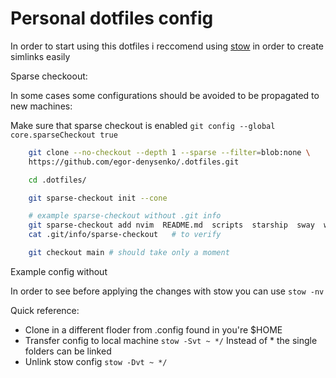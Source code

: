 # Personal dotfiles config

In order to start using this dotfiles i reccomend using [stow](gnu.org/software/stow) in order to create simlinks easily

Sparse checkoout:

In some cases some configurations should be avoided to be propagated to new machines:

Make sure that sparse checkout is enabled `git config --global core.sparseCheckout true`

```bash
    git clone --no-checkout --depth 1 --sparse --filter=blob:none \
    https://github.com/egor-denysenko/.dotfiles.git

    cd .dotfiles/

    git sparse-checkout init --cone

    # example sparse-checkout without .git info
    git sparse-checkout add nvim  README.md  scripts  starship  sway  wezterm  zellij  zsh # select interested repositories 
    cat .git/info/sparse-checkout   # to verify

    git checkout main # should take only a moment

```

Example config without 

In order to see before applying the changes with stow you can use ```stow -nv```

Quick reference:
- Clone in a different floder from .config found in you're $HOME
- Transfer config to local machine  ```stow -Svt ~ */``` Instead of * the single folders can be linked
- Unlink stow config ```stow -Dvt ~ */```
